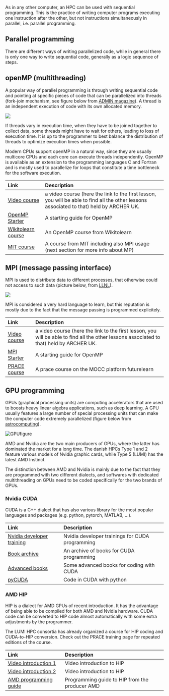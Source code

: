 As in any other computer, an HPC can be used with sequential programming. This is the practice of writing computer programs executing one instruction after the other, but not instructions simultaneously in parallel, i.e. parallel programming.

## Parallel programming

There are different ways of writing parallelized code, while in general there is only one way to write sequential code, generally as a logic sequence of steps.

## openMP (multithreading)

A popular way of parallel programming is through writing sequential code and pointing at specific pieces of code that can be parallelized into threads (fork-join mechanism, see figure below from [ADMIN magazine](https://www.google.com/url?sa=i&url=https%3A%2F%2Fwww.admin-magazine.com%2Flayout%2Fset%2Fprint%2FHPC%2FArticles%2FPymp-OpenMP-like-Python-Programming&psig=AOvVaw0pip0YjijD2uTtvKsEmpxy&ust=1614076196593000&source=images&cd=vfe&ved=0CAMQjB1qFwoTCJiNxcSk_e4CFQAAAAAdAAAAABAN)). A thread is an independent execution of code with its own allocated memory.

![](https://www.admin-magazine.com/var/ezflow_site/storage/images/media/images/pymp_01/172579-1-eng-US/Pymp_01_reference.png)

If threads vary in execution time, when they have to be joined together to collect data, some threads might have to wait for others, leading to loss of execution time. It is up to the programmer to best balance the distribution of threads to optimize execution times when possible.

Modern CPUs support openMP in a natural way, since they are usually multicore CPUs and each core can execute threads independently. OpenMP is available as an extension to the programming languages C and Fortran and is mostly used to parallelize for loops that constitute a time bottleneck for the software execution.

| Link      | Description                          |
| :---------- | :----------------------------------- |
| [Video course](https://www.youtube.com/watch?v=2GwZKJ4QpME)       | a video course (here the link to the first lesson, you will be able to find all the other lessons associated to that) held by  ARCHER UK. |
| [OpenMP Starter](https://chryswoods.com/beginning_openmp/)      | A starting guide for OpenMP |
| [Wikitolearn course](https://en.wikitolearn.org/Course:Parallel_programming_with_OpenMP_and_MPI)      | An OpenMP course from Wikitolearn |
| [MIT course](https://ocw.mit.edu/courses/earth-atmospheric-and-planetary-sciences/12-950-parallel-programming-for-multicore-machines-using-openmp-and-mpi-january-iap-2010/)      | A course from MIT including also MPI usage (next section for more info about MP) |

## MPI (message passing interface)

MPI is used to distribute data to different processes, that otherwise could not access to such data (picture below, from [LLNL](https://computing.llnl.gov/tutorials/mpi/)). 

![](https://computing.llnl.gov/tutorials/mpi/images/distributed_mem.gif)

MPI is considered a very hard language to learn, but this reputation is mostly due to the fact that the message passing is programmed explicitely.

| Link      | Description                          |
| :---------- | :----------------------------------- |
| [Video course](https://www.youtube.com/watch?v=R5rIoAkEJBE)       | a video course (here the link to the first lesson, you will be able to find all the other lessons associated to that) held by  ARCHER UK. |
| [MPI Starter](https://chryswoods.com/beginning_mpi/)      | A starting guide for OpenMP |
| [PRACE course](https://www.futurelearn.com/info/courses/python-in-hpc/0/steps/65139)      | A prace course on the MOCC platform futurelearn |

## GPU programming

GPUs (graphical processing units) are computing accelerators that are used to boosts heavy linear algebra applications, such as deep learning. A GPU usually features a large number of special processing units that can make the computer code extremely parallelized (figure below from [astrocomputing](http://www.astrocompute.wordpress.com)).

![GPUfigure](https://astrocompute.files.wordpress.com/2011/03/gpu-computing-feature.jpg)

AMD and Nvidia are the two main producers of GPUs, where the latter has dominated the market for a long time. The danish HPCs Type 1 and 2 feature various models of Nvidia graphic cards, while Type 5 (LUMI) has the latest AMD Instinct.

The distinction between AMD and Nvidia is mainly due to the fact that they are programmed with two different dialects, and softwares with dedicated multithreading on GPUs need to be coded specifically for the two brands of GPUs.

### Nvidia CUDA

CUDA is a C++ dialect that has also various library for the most popular languages and packages (e.g. python, pytorch, MATLAB, ...).

| Link      | Description                          |
| :---------- | :----------------------------------- |
| [Nvidia developer training](https://developer.nvidia.com/cuda-education-training)       | Nvidia developer trainings for CUDA programming |
| [Book archive](https://developer.nvidia.com/cuda-books-archive)      | An archive of books for CUDA programming |
| [Advanced books](https://bookauthority.org/books/new-cuda-books)      | Some advanced books for coding with CUDA |
| [pyCUDA](https://developer.nvidia.com/how-to-cuda-python)      | Code in CUDA with python |

### AMD HIP

HIP is a dialect for AMD GPUs of recent introduction. It has the advantage of being able to be compiled for both AMD and Nvidia hardware. CUDA code can be converted to HIP code almost automatically with some extra adjustments by the programmer.

The LUMI HPC consortia has already organized a course for HIP coding and CUDA-to-HIP conversion. Check out the PRACE training page for repeated editions of the course.

| Link      | Description                          |
| :---------- | :----------------------------------- |
| [Video introduction 1](https://www.youtube.com/watch?v=3ZXbRJVvgJs)       | Video introduction to HIP |
| [Video introduction 2](https://www.youtube.com/watch?v=57FwfePRd-Y)      | Video introduction to HIP |
| [AMD programming guide](https://rocmdocs.amd.com/en/latest/Programming_Guides/Programming-Guides.html)      | Programming guide to HIP from the producer AMD |